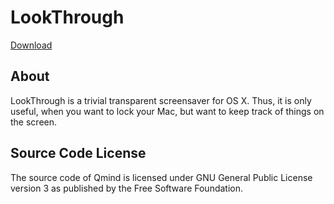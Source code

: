 # LookThrough

[Download][]

## About
LookThrough is a trivial transparent screensaver for OS X. Thus, it is only useful, when you want to lock your Mac, but want to keep track of things on the screen.

## Source Code License
The source code of Qmind is licensed under GNU General Public License version 3 as published by the Free Software Foundation.

[Download]: https://github.com/qvacua/lookthrough/wiki
